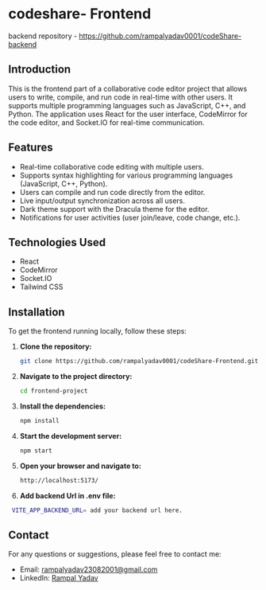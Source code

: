 # codeshare- Frontend

backend repository - https://github.com/rampalyadav0001/codeShare-backend
## Introduction

This is the frontend part of a collaborative code editor project that allows users to write, compile, and run code in real-time with other users. It supports multiple programming languages such as JavaScript, C++, and Python. The application uses React for the user interface, CodeMirror for the code editor, and Socket.IO for real-time communication.

## Features

- Real-time collaborative code editing with multiple users.
- Supports syntax highlighting for various programming languages (JavaScript, C++, Python).
- Users can compile and run code directly from the editor.
- Live input/output synchronization across all users.
- Dark theme support with the Dracula theme for the editor.
- Notifications for user activities (user join/leave, code change, etc.).

## Technologies Used
- React
- CodeMirror
- Socket.IO
- Tailwind CSS
## Installation

To get the frontend running locally, follow these steps:

1. **Clone the repository:**
   ```bash
   git clone https://github.com/rampalyadav0001/codeShare-Frontend.git
   ```
2. **Navigate to the project directory:**
   ```bash
   cd frontend-project
   ```
3. **Install the dependencies:**
   ```bash
   npm install
   ```
4. **Start the development server:**
   ```bash
   npm start
   ```
5. **Open your browser and navigate to:**
   ```bash
   http://localhost:5173/
   ```
6. **Add backend Url in .env file:**
  ```bash
   VITE_APP_BACKEND_URL= add your backend url here.
   ```

## Contact
For any questions or suggestions, please feel free to contact me:

- Email: rampalyadav23082001@gmail.com
- LinkedIn: [Rampal Yadav](https://www.linkedin.com/in/rampal-yadav/)
